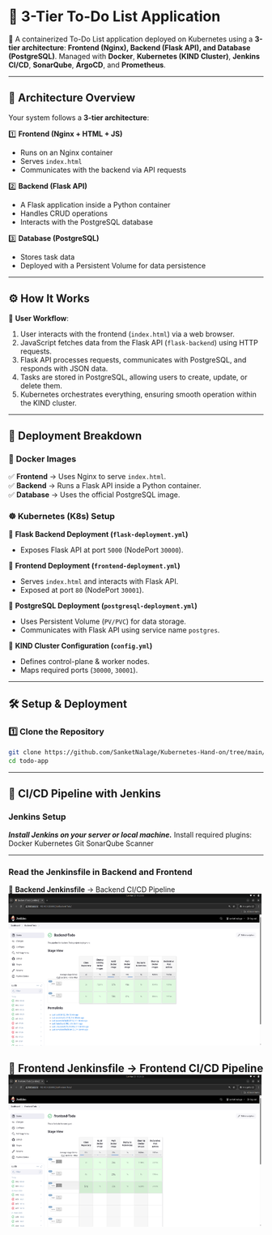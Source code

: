 # 📌 3-Tier To-Do List Application

🚀 A containerized To-Do List application deployed on Kubernetes using a **3-tier architecture**: **Frontend (Nginx), Backend (Flask API), and Database (PostgreSQL)**. Managed with **Docker**, **Kubernetes (KIND Cluster)**, **Jenkins CI/CD**, **SonarQube**, **ArgoCD**, and **Prometheus**.

---

## 📜 Architecture Overview

Your system follows a **3-tier architecture**:

1️⃣ **Frontend (Nginx + HTML + JS)**
   - Runs on an Nginx container
   - Serves `index.html`
   - Communicates with the backend via API requests

2️⃣ **Backend (Flask API)**
   - A Flask application inside a Python container
   - Handles CRUD operations
   - Interacts with the PostgreSQL database

3️⃣ **Database (PostgreSQL)**
   - Stores task data
   - Deployed with a Persistent Volume for data persistence

---

## ⚙️ How It Works

📌 **User Workflow**:

1. User interacts with the frontend (`index.html`) via a web browser.
2. JavaScript fetches data from the Flask API (`flask-backend`) using HTTP requests.
3. Flask API processes requests, communicates with PostgreSQL, and responds with JSON data.
4. Tasks are stored in PostgreSQL, allowing users to create, update, or delete them.
5. Kubernetes orchestrates everything, ensuring smooth operation within the KIND cluster.

---

## 📂 Deployment Breakdown

### 🐳 **Docker Images**
✅ **Frontend** → Uses Nginx to serve `index.html`.  
✅ **Backend** → Runs a Flask API inside a Python container.  
✅ **Database** → Uses the official PostgreSQL image.  

### ☸️ **Kubernetes (K8s) Setup**
📌 **Flask Backend Deployment (`flask-deployment.yml`)**  
- Exposes Flask API at port `5000` (NodePort `30000`).

📌 **Frontend Deployment (`frontend-deployment.yml`)**  
- Serves `index.html` and interacts with Flask API.  
- Exposed at port `80` (NodePort `30001`).

📌 **PostgreSQL Deployment (`postgresql-deployment.yml`)**  
- Uses Persistent Volume (`PV/PVC`) for data storage.  
- Communicates with Flask API using service name `postgres`.

📌 **KIND Cluster Configuration (`config.yml`)**  
- Defines control-plane & worker nodes.  
- Maps required ports (`30000`, `30001`).

---

## 🛠️ Setup & Deployment

### 1️⃣ **Clone the Repository**
```bash
git clone https://github.com/SanketNalage/Kubernetes-Hand-on/tree/main/todo-list-main.git
cd todo-app
```

---
## 🚀 CI/CD Pipeline with Jenkins
### Jenkins Setup
***Install Jenkins on your server or local machine.***
Install required plugins:
Docker
Kubernetes
Git
SonarQube Scanner

---
### **Read the Jenkinsfile in Backend and Frontend**

📌 **Backend Jenkinsfile** → Backend CI/CD Pipeline  
<img src="./image/backend-jenkins.png" alt="Backend CI/CD Pipeline" width="500" height="300">

📌 **Frontend Jenkinsfile** → Frontend CI/CD Pipeline  
<img src="./image/frontend-jenkins.png" alt="Frontend CI/CD Pipeline" width="500" height="300">
---



